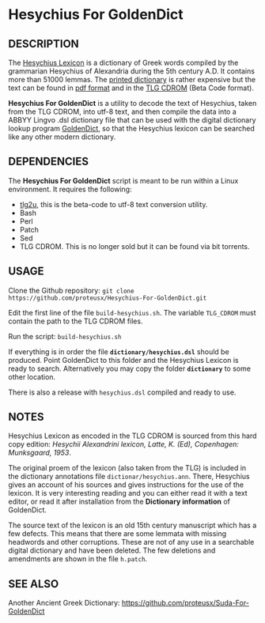 # Hesychius For GoldenDict

## DESCRIPTION

The [Hesychius Lexicon](https://en.wikipedia.org/wiki/Hesychius_of_Alexandria) is a dictionary of Greek words
compiled by the grammarian Hesychius of Alexandria during the 5th century A.D. It contains more
than 51000 lemmas. The [printed dictionary](https://bmcr.brynmawr.edu/2018/2018.06.02) is rather expensive but the
text can be found in [pdf format](https://archive.org/details/hesychiialexand00schmgoog/page/n15/mode/2up)
and in the  [TLG CDROM](http://stephanus.tlg.uci.edu/tlgauthors/cd.authors.php) (Beta Code format).


**Hesychius For GoldenDict** is a utility to decode the text of Hesychius, taken from the TLG CDROM,
into utf-8 text, and then compile the data into a ABBYY Lingvo .dsl dictionary file that can be used with
the digital dictionary lookup program [GoldenDict]( http://goldendict.org/), so that the Hesychius lexicon can be searched like any other modern dictionary.

## DEPENDENCIES
The **Hesychius For GoldenDict** script is meant to be run within a Linux environment.
It requires the following:

* [tlg2u](https://github.com/proteusx/tlg2u), this is the beta-code to utf-8 text conversion
    utility.
* Bash
* Perl
* Patch
* Sed
* TLG CDROM. This is no longer sold but it can be found via bit torrents.


## USAGE

Clone the Github repository: `git clone https://github.com/proteusx/Hesychius-For-GoldenDict.git`

Edit the first line of the file `build-hesychius.sh`. The variable `TLG_CDROM` must
contain the path to the TLG CDROM files.

Run the script: `build-hesychius.sh`

If everything is in order the file **`dictionary/hesychius.dsl`** should be produced.  Point
GoldenDict to this folder and the Hesychius Lexicon is ready to search.  Alternatively you may
copy the folder **`dictionary`** to some other location.

There is also a release with `hesychius.dsl` compiled and ready to use.

## NOTES
Hesychius Lexicon as encoded in the TLG CDROM is sourced from this hard copy edition:
*Hesychii Alexandrini lexicon,  Latte, K. (Ed), Copenhagen: Munksgaard, 1953*.

The original proem of the lexicon (also taken from the TLG) is included in the dictionary annotations file
`dictionar/hesychius.ann`.  There, Hesychius gives an account of his sources and gives instructions for the use of the lexicon. It is very interesting reading and you can either read it with a text editor, or read
it after installation from the **Dictionary information** of GoldenDict.

The source text of the lexicon is an old 15th century manuscript which has a few defects. This means that there are some lemmata with missing headwords and other corruptions.  These are not of any use in a searchable digital dictionary and have been deleted.  The few deletions and amendments are shown in the file `h.patch`.

## SEE ALSO
Another Ancient Greek Dictionary:
<https://github.com/proteusx/Suda-For-GoldenDict>



<!-- vim: set tw=80 spell fo=tq: -->

